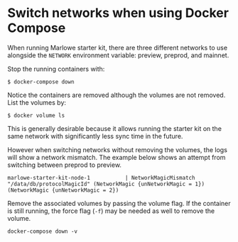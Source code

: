 # Switch networks when using Docker Compose

When running Marlowe starter kit, there are three different networks to use alongside the `NETWORK` environment variable: preview, preprod, and mainnet. 

Stop the running containers with:

```
$ docker-compose down
```

Notice the containers are removed although the volumes are not removed. List the volumes by:

```
$ docker volume ls
```

This is generally desirable because it allows running the starter kit on the same network with significantly less sync time in the future.

However when switching networks without removing the volumes, the logs will show a network mismatch. The example below shows an attempt from switching between preprod to preview.

```
marlowe-starter-kit-node-1           | NetworkMagicMismatch "/data/db/protocolMagicId" (NetworkMagic {unNetworkMagic = 1}) (NetworkMagic {unNetworkMagic = 2})
```

Remove the associated volumes by passing the volume flag. If the container is still running, the force flag (`-f`) may be needed as well to remove the volume.

```
docker-compose down -v
```

